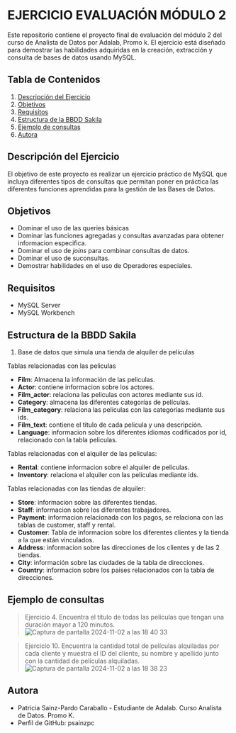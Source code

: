 # EJERCICIO EVALUACIÓN MÓDULO 2

Este repositorio contiene el proyecto final de evaluación del módulo 2 del curso de Analista de Datos por Adalab, Promo k. 
El ejercicio está diseñado para demostrar las habilidades adquiridas en la creación, extracción y consulta de bases de datos usando MySQL.

## Tabla de Contenidos
1. [Descripción del Ejercicio](#descripción-del-ejercicio)
2. [Objetivos](#objetivos)
3. [Requisitos](#requisitos)
4. [Estructura de la BBDD Sakila](#estructura-de-la-bbdd-sakila)
5. [Ejemplo de consultas](#ejemplo-de-consultas)
6. [Autora](#autora)

## Descripción del Ejercicio

El objetivo de este proyecto es realizar un ejercicio práctico de MySQL que incluya diferentes tipos de consultas que permitan 
poner en práctica las diferentes funciones aprendidas para la gestión de las Bases de Datos.

## Objetivos

- Dominar el uso de las queries básicas
- Dominar las funciones agregadas y consultas avanzadas para obtener informacion especifica.
- Dominar el uso de _joins_ para combinar consultas de datos.
- Dominar el uso de suconsultas.
- Demostrar habilidades en el uso de Operadores especiales.

## Requisitos

- MySQL Server
- MySQL Workbench

## Estructura de la BBDD Sakila

1. Base de datos que simula una tienda de alquiler de películas 

Tablas relacionadas con las peliculas
- **Film**: Almacena la información de las peliculas.
- **Actor**: contiene informacion sobre los actores.
- **Film_actor**: relaciona las peliculas con actores mediante sus id.
- **Category**: almacena las diferentes categorías de películas.
- **Film_category**: relaciona las peliculas con las categorías mediante sus ids.
- **Film_text**: contiene el titulo de cada pelicula y una descripción.
- **Language**: informacion sobre los diferentes idiomas codificados por id, relacionado con la tabla peliculas.
       
Tablas relacionadas con el alquiler de las peliculas: 
- **Rental**: contiene informacion sobre el alquiler de peliculas.
- **Inventory**: relaciona el alquiler con las peliculas mediante ids.
        
Tablas relacionadas con las tiendas de alquiler:
- **Store**: informacion sobre las diferentes tiendas.
- **Staff**: informacion sobre los diferentes trabajadores.
- **Payment**: informacion relacionada con los pagos, se relaciona con las tablas de customer, staff y rental.
- **Customer**: Tabla de informacion sobre los diferentes clientes y la tienda a la que están vinculados.
- **Address**: informacion sobre las direcciones de los clientes y de las 2 tiendas.
- **City**: información sobre las ciudades de la tabla de direcciones.
- **Country**: informacion sobre los paises relacionados con la tabla de direcciones. 

## Ejemplo de consultas
> Ejercicio 4. Encuentra el título de todas las películas que tengan una duración mayor a 120 minutos.
![Captura de pantalla 2024-11-02 a las 18 40 33](https://github.com/user-attachments/assets/51ef38be-9204-4111-bb21-d5a84ecd8fb3)
                
> Ejercicio 10. Encuentra la cantidad total de películas alquiladas por cada cliente y muestra el ID del cliente, su nombre y apellido junto con la cantidad de películas alquiladas. 
![Captura de pantalla 2024-11-02 a las 18 38 23](https://github.com/user-attachments/assets/0b96e4df-9fc1-452b-9c2f-1a89996b3da8)

## Autora
* Patricia Sainz-Pardo Caraballo - Estudiante de Adalab. Curso Analista de Datos. Promo K.
* Perfil de GitHub: psainzpc
 
